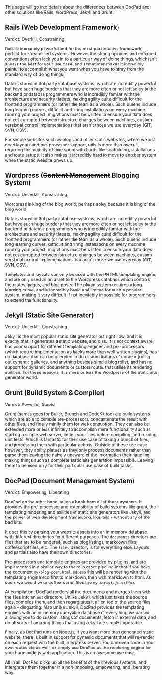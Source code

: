 This page will go into details about the differences between DocPad and other solutions like Rails, WordPress, Jekyll and Grunt.

## Rails (Web Development Framework)

Verdict: Overkill, Constraining.

Rails is incredibly powerful and for the most part intuitive framework, perfect for streamlined systems. However the strong opinions and enforced conventions often lock you in to a particular way of doing things, which isn't always the best for your use case, and sometimes makes it incredibly painful to accomplish what you want when you have to stray from the standard way of doing things.

Data is stored in 3rd party database systems, which are incredibly powerful but have such huge burdens that they are more often or not left soley to the backend or databse programmers who is incredibly familar with the architecture and security threats, making agility quite difficult for the frontend programmers (or rather the team as a whole). Such burens include long learning curves, difficult and tiring installations on every machine running your project, migrations must be written to ensure your data does not get currupted between structure changes between machines, custom versional control implementations that aren't those we use everyday (GIT, SVN, CSV).

For simple websites such as blogs and other static websites, where we just need layouts and pre-processor support, rails is more than overkill, requiring the majority of time spent with burds like scaffolding, installations and route setups. It also makes it incredibly hard to move to another system when the static website grows up.


## Wordpress (<s>Content Management</s> Blogging System)

Verdict: Underkill, Constraining.

Wordpress is king of the blog world, perhaps soley because it is king of the blog world.

Data is stored in 3rd party database systems, which are incredibly powerful but have such huge burdens that they are more often or not left soley to the backend or databse programmers who is incredibly familar with the architecture and security threats, making agility quite difficult for the frontend programmers (or rather the team as a whole). Such burens include long learning curves, difficult and tiring installations on every machine running your project, migrations must be written to ensure your data does not get currupted between structure changes between machines, custom versional control implementations that aren't those we use everyday (GIT, SVN, CSV).

Templates and layouts can only be used with the PHTML templating engine, and are only used as an asset to the Wordpress database which controls the routes, pages, and blog posts. The plugin system requires a long learning curve, and is incredibly basic and limited for such a popular system, making it very difficult if not inevitably impossible for programmers to extend the functionality.



## Jekyll (Static Site Generator)

Verdict: Underkill, Constraining

Jekyll is the most popular static site generator out right now, and it is exactly that. It generates a static website, and dies. It is not context aware, has poor support for different templating engines and pre-processors (which require implementation as hacks more than well written plugins), has no database that can be queryied to do custom listings of content (ruling out dynamic galleries, and anything besides simple blog rolls), and has no support for dynamic documents or custom routes that utilise its rendering abilities. For these reasons, it is more or less the Wordpress of the static site generator world.



## Grunt (Build System & Compiler)

Verdict: Powerful, Stupid

Grunt (sames goes for Buildr, Brunch and CodeKit too) are build systems which are able to compile pre-processors, concantenate the result with other files, and finally minify them for web consuption. They can also be extended more or less infinitely to accomplish more functionality such as starting a simple web server, linting your files before compiling, and running unit tests. Which is fantastic for their use case of taking a bunch of files, and processing them with particular actions. Outside of these use case however, they ability platues as they only process documents rather than parse them leaving the naively unaware of the information their handling, making things such as complete static site generation impossible. Leaving them to be used only for their particular use case of build tasks.


## DocPad (Document Management System)

Verdict: Empowering, Liberating

DocPad on the other hand, takes a book from all of these systems. It provides the pre-processor and extensibility of build systems like grunt, the templating rendering and abilities of static site generators like Jekyll, and the power of web development frameworks like rails - without any of the bad bits.

It does this by parsing your website assets into an in memory database, with different directories for different purposes. The `documents` directory are files that are to be rendered, such as blog listings, markdown files, coffeescript files, etc. The `files` directory is for everything else. Layouts and partials also have their own directories.

Pre-precossors and template engines are provided by plugins, and are implemented in a similar way to the rails asset pipeline in that if you have the document `my-blog-post.html.md.eco` this will be rendering with the templating engine eco first to markdown, then with markdown to html. As such, we would write coffee-script files like `my-script.js.coffee`.

At compilation, DocPad renders all the documents and merges them with the files into an `out` directory. Unlike Jekyll, which just takes the source files, compiles them, and then regurgitates it all on top of the source files again - disgusting. Also unlike Jekyll, DocPad provides the templating engines with an in memory queryable database of everything we parsed, allowing you to do custom listings of documents, fetch in external data, and do all sorts of amazing things that using Jekyll are simply impossible.

Finally, as DocPad runs on Node.js, if you want more than generated static website, there is built in support for dynamic documents that will re-render on each request with the built in express server. You can even code in your own routes etc as well, or simply use DocPad as the rendering engine for your huge node.js web application. This is an awesome use case.

All in all, DocPad picks up all the benefits of the previous systems, and intergrates them together in a non-imposing, empowering, and liberating way.
